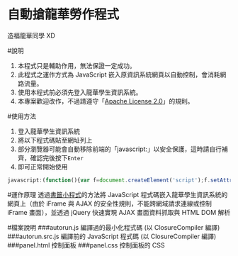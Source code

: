 # 自動搶龍華勞作程式
造福龍華同學 XD

#說明
1. 本程式只是輔助作用，無法保證一定成功。
2. 此程式之運作方式為 JavaScript 嵌入原資訊系統網頁以自動控制，會消耗網路流量。
3. 使用本程式前必須先登入龍華學生資訊系統。
4. 本專案歡迎改作，不過請遵守「[Apache License 2.0](http://www.openfoundry.org/tw/legal-column-list/8950-obligations-of-apache-20)」的規則。

#使用方法
1. 登入龍華學生資訊系統
2. 將以下程式碼貼至網址列上
3. 部分瀏覽器可能會自動移除前端的「javascript:」以安全保護，這時請自行補齊，確認完後按下`Enter`
4. 即可正常開始使用
```javascript
javascript:(function(){var f=document.createElement('script');f.setAttribute('type','text/javascript');f.setAttribute('src','https://hans00.github.io/lhu_labor/autorun.js');document.getElementsByTagName('head')[0].appendChild(f)})()
```

#運作原理
透過[書籤小程式](https://zh.wikipedia.org/wiki/小书签)的方法將 JavaScript 程式碼嵌入龍華學生資訊系統的網頁上（由於 iFrame 與 AJAX 的安全性規則，不能跨網域請求連線或控制 iFrame 畫面），並透過 jQuery 快速實現 AJAX 畫面資料抓取與 HTML DOM 解析

#檔案說明
###autorun.js
編譯過的最小化程式碼 &#40;以 ClosureCompiler 編譯&#41;
###autorun.src.js
編譯前的 JavaScript 程式碼 &#40;以 ClosureCompiler 編譯&#41;
###panel.html
控制面板
###panel.css
控制面板的 CSS
